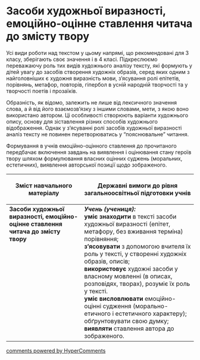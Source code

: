 <div id="hypercomments_widget" class="js-hypercomments-widget invisible"></div>

# Засоби художньої виразності, емоційно-оцінне ставлення читача до змісту твору

Усі види роботи над текстом у цьому напрямі, що рекомендовані для 3 класу, зберігають своє значення і в 4 класі. Підкреслюємо переважаючу роль тих видів художнього аналізу тексту, які формують у дітей увагу до засобів створення художніх образів, серед яких одним з найголовніших є художня виразність мови, з’ясування ролі епітетів, порівнянь, метафор, повторів, гіпербол в усній народній творчості та у творчості поетів і прозаїків.

Образність, як відомо, залежить не лише від лексичного значення слова, а й від його взаємозв’язку з іншими словами, мети, з якою воно використано автором. Ці особливості створюють варіанти художнього опису, основу для зіставлення різних способів художнього відображення. Однак у з’ясуванні ролі засобів художньої виразності аналіз тексту не повинен перетворюватись у “пояснювальне” читання.

Формування в учнів емоційно-оцінного ставлення до прочитаного передбачає включення завдань на виявлення і оцінювання стану героїв твору шляхом формулювання власних оцінних суджень (моральних, естетичних), виявлення авторської позиції щодо зображеного.

<table>
<thead>
  <tr>
    <th width="40%" align="center"><p>Зміст навчального матеріалу</p></td>
    <th width="60%" align="center"><p>Державні вимоги до рівня загальноосвітньої підготовки учнів</p></td>
  </tr>
</thead>
<tbody>
  <tr>
    <td width="40%" style="vertical-align:top !important;">
<b>Засоби художньої виразності, емоційно-оцінне ставлення читача до змісту твору</b></td>
    <td width="60%" style="vertical-align:top !important;">
<i><b>Учень (учениця):</b></i><br>
<b>уміє знаходити</b> в тексті засоби художньої виразності (епітет, метафору, без вживання терміна) порівняння;<br>
<b>з’ясовувати</b> з допомогою вчителя їх роль у тексті, у створенні художніх образів, описів;<br>
<b>використовує</b> художні засоби у власному мовленні (в описах, розповідях, творах), розуміє їх роль у тексті.<br>
<b>уміє висловлювати</b> емоційно-оцінні судження (морально-етичного і естетичного характеру); обґрунтовувати свою думку;<br>
<b>виявляти</b> ставлення автора до зображеного.<br></td>
  </tr>
</tbody>
</table>

<div class="js-hypercomments-container">
<a href="http://hypercomments.com" class="hc-link" title="comments widget">comments powered by HyperComments</a>
</div>